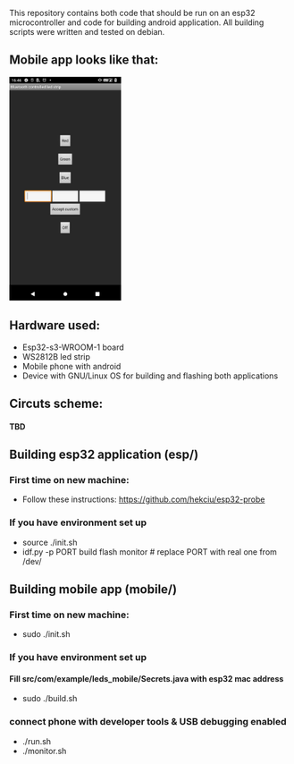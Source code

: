 This repository contains both code that should be run on an esp32 microcontroller and code for building android application.
All building scripts were written and tested on debian.

## Mobile app looks like that:

<img src="/img/application_interface.jpg" alt="" width="200"/>

## Hardware used:
- Esp32-s3-WROOM-1 board
- WS2812B led strip
- Mobile phone with android
- Device with GNU/Linux OS for building and flashing both applications

## Circuts scheme:
#### TBD

## Building esp32 application (esp/)
### First time on new machine:
- Follow these instructions: https://github.com/hekciu/esp32-probe

### If you have environment set up
- source ./init.sh
- idf.py -p PORT build flash monitor # replace PORT with real one from /dev/

## Building mobile app (mobile/)
### First time on new machine:
- sudo ./init.sh

### If you have environment set up
#### Fill src/com/example/leds_mobile/Secrets.java with esp32 mac address
- sudo ./build.sh

### connect phone with developer tools & USB debugging enabled
- ./run.sh
- ./monitor.sh
